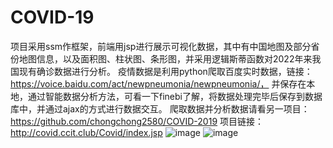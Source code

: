 # COVID-19
项目采用ssm作框架，前端用jsp进行展示可视化数据，其中有中国地图及部分省份地图信息，以及面积图、柱状图、条形图，并采用逻辑斯蒂函数对2022年来我国现有确诊数据进行分析。
疫情数据是利用python爬取百度实时数据，链接：https://voice.baidu.com/act/newpneumonia/newpneumonia/，
并保存在本地，通过智能数据分析方法，可看一下finebi了解，将数据处理完毕后保存到数据库中，并通过ajax的方式进行数据交互。
爬取数据并分析数据请看另一项目：https://github.com/chongchong2580/COVID-2019
项目链接：http://covid.ccit.club/Covid/index.jsp
![image](https://user-images.githubusercontent.com/64248336/162146699-7324cef8-7374-42ed-9363-303cb3d40b39.png)
![image](https://user-images.githubusercontent.com/64248336/162146827-524f970f-c8ba-4da0-bfc5-684f456fee7c.png)
